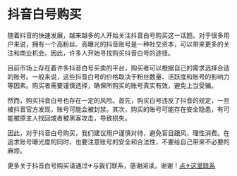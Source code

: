 # 抖音白号购买

随着抖音的快速发展，越来越多的人开始关注抖音白号购买这一话题。对于很多用户来说，拥有一个高粉丝、高曝光的抖音账号是一种社交资本，可以带来更多的关注和商业机会。因此，许多人开始寻找购买抖音白号的途径。

目前市场上存在着许多抖音白号买卖的平台，购买者可以根据自己的需求选择合适的账号。一般来说，这些抖音白号的价格取决于粉丝数量、活跃度和账号的影响力等因素。购买者需要谨慎选择，确保所购买的账号真实有效，避免上当受骗。

然而，购买抖音白号也存在一定的风险。首先，购买白号违反了抖音的规定，一旦被抖音官方发现，账号可能会被封禁。其次，购买的账号可能存在安全隐患，有可能被原主人找回或者被黑客攻击，导致损失。

因此，对于抖音白号购买，我们建议用户谨慎对待，避免盲目跟风，理性消费。在追求账号曝光度的同时，也要注意账号的安全和合法性，不要给自己带来不必要的麻烦。

更多关于抖音白号购买请通过✈与我们联系，感谢阅读，谢谢！[点✈这里联系](https://c.k02.cc)